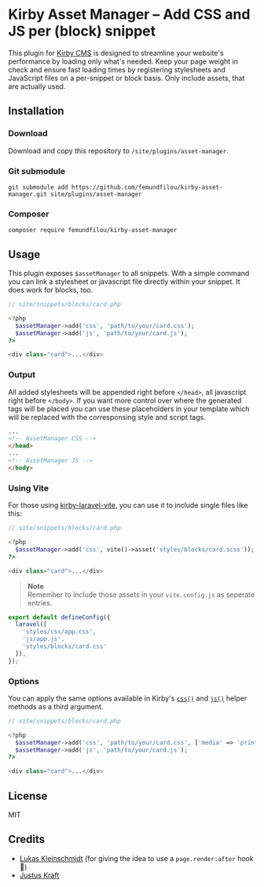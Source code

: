 # Kirby Asset Manager – Add CSS and JS per (block) snippet

This plugin for [Kirby CMS](https://getkirby.com) is designed to streamline your website's performance by loading only what's needed. Keep your page weight in check and ensure fast loading times by registering stylesheets and JavaScript files on a per-snippet or block basis. Only include assets, that are actually used.

## Installation

### Download

Download and copy this repository to `/site/plugins/asset-manager`.

### Git submodule

```
git submodule add https://github.com/femundfilou/kirby-asset-manager.git site/plugins/asset-manager
```

### Composer

```
composer require femundfilou/kirby-asset-manager
```

## Usage
This plugin exposes `$assetManager` to all snippets. With a simple command you can link a stylesheet or javascript file directly within your snippet. It does work for blocks, too.

```php
// site/snippets/blocks/card.php

<?php
  $assetManager->add('css', 'path/to/your/card.css');
  $assetManager->add('js', 'path/to/your/card.js');
?>

<div class="card">...</div>
```

### Output

All added stylesheets will be appended right before `</head>`, all javascript right before `</body>`. 
If you want more control over where the generated tags will be placed you can use these placeholders in your template which will be replaced with the corresponsing style and script tags.

```html
...
<!-- AssetManager CSS -->
</head>
...
<!-- AssetManager JS -->
</body>

```



### Using Vite
For those using [kirby-laravel-vite](https://github.com/lukaskleinschmidt/kirby-laravel-vite), you can use it to include single files like this:

```php
// site/snippets/blocks/card.php

<?php
  $assetManager->add('css', vite()->asset('styles/blocks/card.scss'));
?>

<div class="card">...</div>
```

> **Note**  
> Remember to include those assets in your `vite.config.js` as seperate entries.

```js
export default defineConfig({
  laravel([
    'styles/css/app.css',
    'js/app.js',
    'styles/blocks/card.css'
  ]),
});
```

### Options

You can apply the same options available in Kirby's [`css()`](https://getkirby.com/docs/reference/templates/helpers/css) and [`js()`](https://getkirby.com/docs/reference/templates/helpers/js) helper methods as a third argument.

```php
// site/snippets/blocks/card.php

<?php
  $assetManager->add('css', 'path/to/your/card.css', ['media' => 'print']);
  $assetManager->add('js', 'path/to/your/card.js');
?>

<div class="card">...</div>
```

## License

MIT

## Credits

- [Lukas Kleinschmidt](https://github.com/lukaskleinschmidt) (for giving the idea to use a `page.render:after` hook 🙌)
- [Justus Kraft](https://github.com/jukra00)
